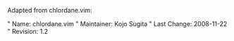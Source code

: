 Adapted from chlordane.vim:

" Name: chlordane.vim
" Maintainer:	Kojo Sugita
" Last Change:  2008-11-22
" Revision: 1.2


